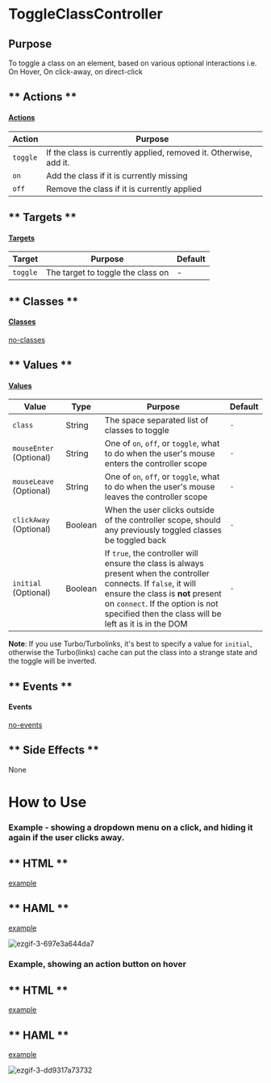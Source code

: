 # ToggleClassController

## Purpose

To toggle a class on an element, based on various optional interactions i.e. On Hover, On click-away, on direct-click


<!-- tabs:start -->

## ** Actions **

#### [Actions](https://stimulus.hotwire.dev/reference/actions)

| Action | Purpose |
| --- | --- |
| `toggle` | If the class is currently applied, removed it. Otherwise, add it. |
| `on` | Add the class if it is currently missing |
| `off` | Remove the class if it is currently applied |

## ** Targets **

#### [Targets](https://stimulus.hotwire.dev/reference/targets)

| Target | Purpose | Default |
| --- | --- | --- |
| `toggle` | The target to toggle the class on  | - |

## ** Classes **

#### [Classes](https://stimulus.hotwire.dev/reference/classes)

[no-classes](../_partials/no-classes.md ':include')

## ** Values **

#### [Values](https://stimulus.hotwire.dev/reference/values)

| Value | Type | Purpose | Default |
| --- | --- | --- | --- |
| `class` | String | The space separated list of classes to toggle | `-` |
| `mouseEnter` (Optional) | String | One of `on`, `off`, or `toggle`, what to do when the user's mouse enters the controller scope | `-` |
| `mouseLeave` (Optional) | String | One of `on`, `off`, or `toggle`, what to do when the user's mouse leaves the controller scope | `-` |
| `clickAway` (Optional) | Boolean | When the user clicks outside of the controller scope, should any previously toggled classes be toggled back | `-` |
| `initial` (Optional) | Boolean | If `true`, the controller will ensure the class is always present when the controller connects. If `false`, it will ensure the class is **not** present on `connect`. If the option is not specified then the class will be left as it is in the DOM | `-` |

**Note**: If you use Turbo/Turbolinks, it's best to specify a value for `initial`, otherwise the Turbo(links) cache can put the class into a strange state and the toggle will be inverted.

## ** Events **

#### Events

[no-events](../_partials/no-events.md ':include')

## ** Side Effects **

None

<!-- tabs:end -->

# How to Use

### Example - showing a dropdown menu on a click, and hiding it again if the user clicks away.

<!-- tabs:start -->
## ** HTML **
[example](../examples/toggle_class_controller_click.html ':include :type=code')
## ** HAML **
[example](../examples/toggle_class_controller_click.haml ':include :type=code')
<!-- tabs:end -->

![ezgif-3-697e3a644da7](https://user-images.githubusercontent.com/9960703/104182368-450ec700-5408-11eb-920b-becec527311d.gif)

### Example, showing an action button on hover

<!-- tabs:start -->
## ** HTML **
[example](../examples/toggle_class_controller_hover.html ':include :type=code')
## ** HAML **
[example](../examples/toggle_class_controller_hover.haml ':include :type=code')
<!-- tabs:end -->

![ezgif-3-dd9317a73732](https://user-images.githubusercontent.com/9960703/104182370-45a75d80-5408-11eb-8b3d-8feae48bbc5a.gif)
